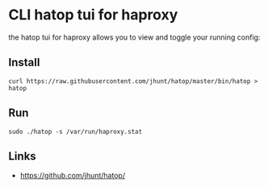 # CLI hatop tui for haproxy

the hatop tui for haproxy allows you to view and toggle your running config:

## Install 
`curl https://raw.githubusercontent.com/jhunt/hatop/master/bin/hatop > hatop`

## Run
`sudo ./hatop -s /var/run/haproxy.stat`

## Links
* https://github.com/jhunt/hatop/
